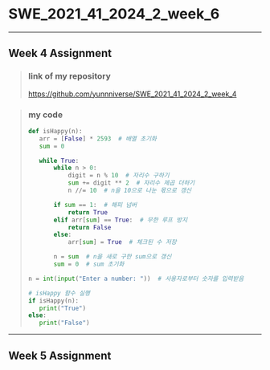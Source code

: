 # SWE_2021_41_2024_2_week_6

---

## Week 4 Assignment
> ### link of my repository
> https://github.com/yunnniverse/SWE_2021_41_2024_2_week_4


> ### my code
> ```python
>def isHappy(n):
>    arr = [False] * 2593  # 배열 초기화
>    sum = 0
>
>    while True:
>        while n > 0:
>            digit = n % 10  # 자리수 구하기
>            sum += digit ** 2  # 자리수 제곱 더하기
>            n //= 10  # n을 10으로 나눈 몫으로 갱신
>
>        if sum == 1:  # 해피 넘버
>            return True
>        elif arr[sum] == True:  # 무한 루프 방지
>            return False
>        else:
>            arr[sum] = True  # 체크된 수 저장
>
>        n = sum  # n을 새로 구한 sum으로 갱신
>        sum = 0  # sum 초기화
>
> n = int(input("Enter a number: "))  # 사용자로부터 숫자를 입력받음
>
># isHappy 함수 실행
>if isHappy(n):
>    print("True")
>else:
>    print("False")
> ```


---

## Week 5 Assignment

